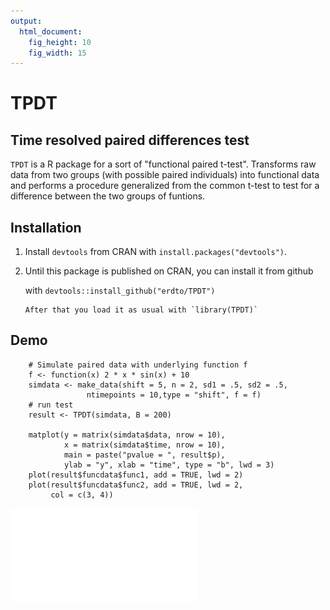 ```yaml
---
output: 
  html_document: 
    fig_height: 10
    fig_width: 15
---
```

# TPDT
## Time resolved paired differences test
`TPDT` is a R package for a sort of "functional paired t-test". Transforms raw data from two groups (with possible paired individuals) into functional data and performs a procedure generalized from the common t-test to test for a difference between the two groups of funtions.

## Installation

1. Install `devtools` from CRAN with `install.packages("devtools")`.

2. Until this package is published on CRAN, you can install it from github 

    
    with `devtools::install_github("erdto/TPDT")`
  
       After that you load it as usual with `library(TPDT)`

## Demo

        # Simulate paired data with underlying function f
        f <- function(x) 2 * x * sin(x) + 10
        simdata <- make_data(shift = 5, n = 2, sd1 = .5, sd2 = .5, 
                     ntimepoints = 10,type = "shift", f = f)
        # run test
        result <- TPDT(simdata, B = 200) 
        
        matplot(y = matrix(simdata$data, nrow = 10), 
                x = matrix(simdata$time, nrow = 10), 
                main = paste("pvalue = ", result$p), 
                ylab = "y", xlab = "time", type = "b", lwd = 3)
        plot(result$funcdata$func1, add = TRUE, lwd = 2)
        plot(result$funcdata$func2, add = TRUE, lwd = 2, 
             col = c(3, 4))

        
![image](demo/demo_plot.pdf)